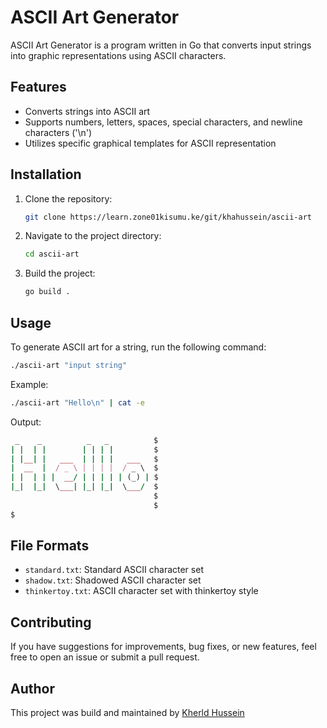 # ASCII Art Generator

ASCII Art Generator is a program written in Go that converts input strings into graphic representations using ASCII characters.

## Features

- Converts strings into ASCII art
- Supports numbers, letters, spaces, special characters, and newline characters ('\n')
- Utilizes specific graphical templates for ASCII representation

## Installation

1. Clone the repository:

    ```bash
    git clone https://learn.zone01kisumu.ke/git/khahussein/ascii-art
    ```

2. Navigate to the project directory:

    ```bash
    cd ascii-art
    ```

3. Build the project:

    ```bash
    go build .
    ```

## Usage

To generate ASCII art for a string, run the following command:

```bash
./ascii-art "input string"
```

Example:

```bash
./ascii-art "Hello\n" | cat -e
```

Output:

```ruby
 _    _          _   _          $
| |  | |        | | | |         $
| |__| |   ___  | | | |   ___   $
|  __  |  / _ \ | | | |  / _ \  $
| |  | | |  __/ | | | | | (_) | $
|_|  |_|  \___| |_| |_|  \___/  $
                                $
                                $
$                                                  
```

## File Formats

- `standard.txt`: Standard ASCII character set
- `shadow.txt`: Shadowed ASCII character set
- `thinkertoy.txt`: ASCII character set with thinkertoy style

## Contributing

If you have suggestions for improvements, bug fixes, or new features, feel free to open an issue or submit a pull request.

## Author

This project was build and maintained by  [Kherld Hussein](https://learn.zone01kisumu.ke/git/khahussein)